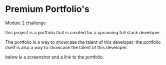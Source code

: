 # Premium Portfolio's
Module 2 challenge

this project is a portfolio that is created for a upcoming full stack developer.

The portfolio is a way to showcase the talent of this developer.
the portfolio itself is also a way to showcase the talent of this developer.

below is a screenshot and a link to the portfolio.
